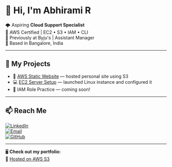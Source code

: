 # 👋 Hi, I'm Abhirami R

🌩️ Aspiring **Cloud Support Specialist**  
🧠 AWS Certified | EC2 • S3 • IAM • CLI  
💼 Previously at Byju's | Assistant Manager  
📍 Based in Bangalore, India

---

## 🚀 My Projects

- 🧾 [AWS Static Website](https://github.com/Abhirami-G/aws-static-website) — hosted personal site using S3
- 💻 [EC2 Server Setup](https://github.com/Abhirami-G/ec2-ssh-demo) — launched Linux instance and configured it
- 🔐 IAM Role Practice — coming soon!

---

## 📫 Reach Me

[![LinkedIn](https://img.shields.io/badge/LinkedIn-blue?logo=linkedin&style=for-the-badge)](https://www.linkedin.com/in/abhiramig)  
[![Email](https://img.shields.io/badge/Email-red?logo=gmail&style=for-the-badge)](mailto:abhirami@email.com)  
[![GitHub](https://img.shields.io/badge/GitHub-black?logo=github&style=for-the-badge)](https://github.com/Abhirami-G)

---

🖥️ **Check out my portfolio:**  
📁 [Hosted on AWS S3](https://your-s3-website-link.com)

